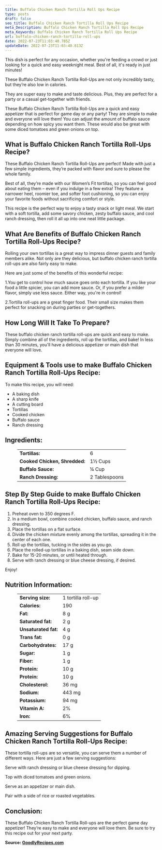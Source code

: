 ```yaml
---
title: Buffalo Chicken Ranch Tortilla Roll Ups Recipe
type: posts
draft: false
seo_title: Buffalo Chicken Ranch Tortilla Roll Ups Recipe
meta_Description: Buffalo Chicken Ranch Tortilla Roll Ups Recipe
meta_Keywords: Buffalo Chicken Ranch Tortilla Roll Ups Recipe
url: buffalo-chicken-ranch-tortilla-roll-ups
date: 2022-07-23T11:03:40.785Z
updateDate: 2022-07-23T11:03:40.813Z
---
```

This dish is perfect for any occasion, whether you're feeding a crowd or just looking for a quick and easy weeknight meal. Best of all, it's ready in just minutes!

These Buffalo Chicken Ranch Tortilla Roll-Ups are not only incredibly tasty, but they’re also low in calories.

They are super easy to make and taste delicious. Plus, they are perfect for a party or a casual get-together with friends.

These Buffalo Chicken Ranch Tortilla Roll-Ups are a quick and easy appetizer that is perfect for game day or any party! They are simple to make and everyone will love them! You can adjust the amount of buffalo sauce depending on how spicy you want them. These would also be great with some diced tomatoes and green onions on top.

## **What is Buffalo Chicken Ranch Tortilla Roll-Ups Recipe?**

These Buffalo Chicken Ranch Tortilla Roll-Ups are perfect! Made with just a few simple ingredients, they’re packed with flavor and sure to please the whole family.

Best of all, they’re made with our Women’s Fit tortillas, so you can feel good about eating them – even if you indulge in a few extra! They feature a narrower heel, roomier toe, and softer foot cushioning, so you can enjoy your favorite foods without sacrificing comfort or style.

This recipe is the perfect way to enjoy a tasty snack or light meal. We start with a soft tortilla, add some savory chicken, zesty buffalo sauce, and cool ranch dressing, then roll it all up into one neat little package. 

## **What Are Benefits of Buffalo Chicken Ranch Tortilla Roll-Ups Recipe?**

Rolling your own tortillas is a great way to impress dinner guests and family members alike. Not only are they delicious, but buffalo chicken ranch tortilla roll-ups are also fairly easy to make. 

Here are just some of the benefits of this wonderful recipe: 

1.You get to control how much sauce goes onto each tortilla. If you like your food a little spicier, you can add more sauce. Or, if you prefer a milder flavor, simply use less sauce. Either way, you're in control!

2.Tortilla roll-ups are a great finger food. Their small size makes them perfect for snacking on during parties or get-togethers.

## **How Long Will It Take To Prepare?**

These buffalo chicken ranch tortilla roll-ups are quick and easy to make. Simply combine all of the ingredients, roll up the tortillas, and bake! In less than 30 minutes, you'll have a delicious appetizer or main dish that everyone will love.

## Equipment & Tools use to make Buffalo Chicken Ranch Tortilla Roll-Ups Recipe:

To make this recipe, you will need:

* A baking dish
* A sharp knife
* A cutting board
* Tortillas
* Cooked chicken
* Buffalo sauce
* Ranch dressing

## **Ingredients:**

<figure class="wp-block-table is-style-stripes">
  <table>
    <tbody>
      <tr>
        <td>
          <strong>Tortillas:</strong>
        </td>
        <td>6 </td>
      </tr>
      <tr>
        <td>
          <strong>Cooked Chicken, Shredded:</strong>
        </td>
        <td>1½ Cups</td>
      </tr>
      <tr>
        <td>
          <strong>Buffalo Sauce:</strong>
        </td>
        <td>¼ Cup<tr>
        <td>
          <strong>Ranch Dressing:</strong>
        </td>
        <td>2 Tablespoons</td>
     </tr>
    </tbody>
  </table>
</figure>

## **Step By Step Guide to make Buffalo Chicken Ranch Tortilla Roll-Ups Recipe:**

1. Preheat oven to 350 degrees F.
2. In a medium bowl, combine cooked chicken, buffalo sauce, and ranch dressing.
3. Place the tortillas on a flat surface.
4. Divide the chicken mixture evenly among the tortillas, spreading it in the center of each one.
5. Roll up the tortillas, tucking in the sides as you go.
6. Place the rolled-up tortillas in a baking dish, seam side down.
7. Bake for 15-20 minutes, or until heated through.
8. Serve with ranch dressing or blue cheese dressing, if desired.

Enjoy!

## **Nutrition Information:**

<figure class="wp-block-table is-style-stripes">
  <table> 
    <tbody>
<tr>
        <td>
          <strong>Serving size:</strong>
        </td>
        <td>1 tortilla roll-up</td>
      </tr>
      <tr>
        <td>
          <strong>Calories:</strong>
        </td>
        <td>190</td>
      </tr>
      <tr>
        <td>
          <strong>Fat:</strong>
        </td>
        <td>8 g<tr>
        <td>
          <strong>Saturated fat:</strong>
        </td>
        <td>2 g</td>
      </tr>
<tr>
        <td>
          <strong>Unsaturated fat:</strong>
        </td>
        <td>4 g</td>
      </tr>
<tr>
        <td>
          <strong>Trans fat:</strong>
        </td>
        <td>0 g</td>
     </tr>
<tr>
        <td>
          <strong>Carbohydrates:</strong>
        </td>
        <td>17 g</td>
     </tr>
<tr>
        <td>
          <strong>Sugar:</strong>
        </td>
        <td>1 g</td>
     </tr>
<tr>
        <td>
          <strong>Fiber:</strong>
        </td>
        <td>1 g</td>
     </tr>
<tr>
        <td>
          <strong>Protein:</strong>
        </td>
        <td>10 g</td>
     </tr>
<tr>
        <td>
          <strong>Protein:</strong>
        </td>
        <td>10 g</td>
     </tr>
<tr>
        <td>
          <strong>Cholesterol:</strong>
        </td>
        <td>36 mg</td>
     </tr>
<tr>
        <td>
          <strong>Sodium:</strong>
        </td>
        <td>443 mg</td>
     </tr>
<tr>
        <td>
          <strong>Potassium:</strong>
        </td>
        <td>94 mg</td>
     </tr>
<tr>
        <td>
          <strong>Vitamin A:</strong>
        </td>
        <td>2%</td>
     </tr>
<tr>
        <td>
          <strong>Iron:</strong>
        </td>
        <td>6%</td>
     </tr>
    </tbody>
  </table>
</figure>

## **Amazing Serving Suggestions for Buffalo Chicken Ranch Tortilla Roll-Ups Recipe:**

These tortilla roll-ups are so versatile, you can serve them a number of different ways. Here are just a few serving suggestions:

Serve with ranch dressing or blue cheese dressing for dipping.

Top with diced tomatoes and green onions.

Serve as an appetizer or main dish.

Pair with a side of rice or roasted vegetables.

## **Conclusion:**

These Buffalo Chicken Ranch Tortilla Roll-ups are the perfect game day appetizer! They’re easy to make and everyone will love them. Be sure to try this recipe out for your next party.

**Source: <a href="https://goodlyrecipes.com/" target="_blank" rel="noopener">GoodlyRecipes.com</a>**